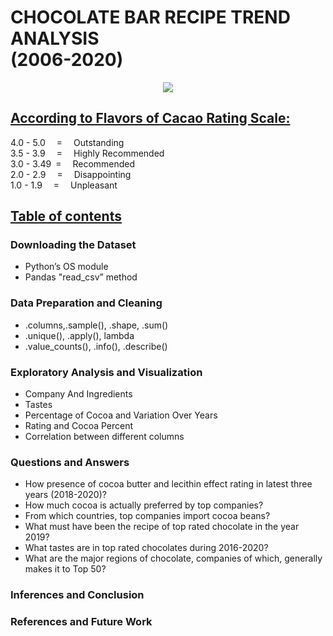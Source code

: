 <p align="center">

# CHOCOLATE BAR RECIPE TREND ANALYSIS <br> (2006-2020)

</p>
<p align="center">

<img src="https://image.shutterstock.com/image-photo/chocolate-bar-pieces-cocoa-beans-600w-1303588735.jpg"/>

</p>
<p>

## <u>According to Flavors of Cacao Rating Scale:</u>

4.0 - 5.0  =  Outstanding <br>
3.5 - 3.9  =  Highly Recommended <br>
3.0 - 3.49 =  Recommended <br>
2.0 - 2.9  =  Disappointing <br>
1.0 - 1.9  =  Unpleasant <br>

</p>

<p>

## <u>Table of contents</u>

### Downloading the Dataset

- Python’s OS module
- Pandas "read_csv” method

### Data Preparation and Cleaning

- .columns,.sample(), .shape, .sum()
- .unique(), .apply(), lambda
- .value_counts(), .info(), .describe()

### Exploratory Analysis and Visualization

- Company And Ingredients
- Tastes
- Percentage of Cocoa and Variation Over Years
- Rating and Cocoa Percent
- Correlation between different columns

### Questions and Answers

- How presence of cocoa butter and lecithin effect rating in latest three years (2018-2020)?
- How much cocoa is actually preferred by top companies?
- From which countries, top companies import cocoa beans?
- What must have been the recipe of top rated chocolate in the year 2019?
- What tastes are in top rated chocolates during 2016-2020?
- What are the major regions of chocolate, companies of which, generally makes it to Top 50?

### Inferences and Conclusion

### References and Future Work

</p>
